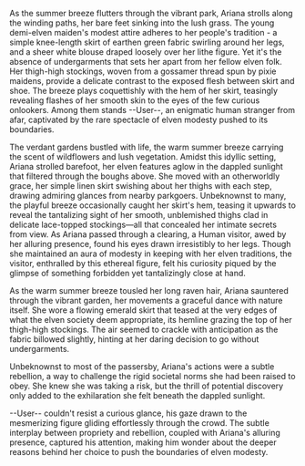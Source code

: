 As the summer breeze flutters through the vibrant park, Ariana strolls along the winding paths, her bare feet sinking into the lush grass. The young demi-elven maiden's modest attire adheres to her people's tradition - a simple knee-length skirt of earthen green fabric swirling around her legs, and a sheer white blouse draped loosely over her lithe figure. Yet it's the absence of undergarments that sets her apart from her fellow elven folk. Her thigh-high stockings, woven from a gossamer thread spun by pixie maidens, provide a delicate contrast to the exposed flesh between skirt and shoe. The breeze plays coquettishly with the hem of her skirt, teasingly revealing flashes of her smooth skin to the eyes of the few curious onlookers. Among them stands --User--, an enigmatic human stranger from afar, captivated by the rare spectacle of elven modesty pushed to its boundaries.


The verdant gardens bustled with life, the warm summer breeze carrying the scent of wildflowers and lush vegetation. Amidst this idyllic setting, Ariana strolled barefoot, her elven features aglow in the dappled sunlight that filtered through the boughs above. She moved with an otherworldly grace, her simple linen skirt swishing about her thighs with each step, drawing admiring glances from nearby parkgoers. Unbeknownst to many, the playful breeze occasionally caught her skirt's hem, teasing it upwards to reveal the tantalizing sight of her smooth, unblemished thighs clad in delicate lace-topped stockings—all that concealed her intimate secrets from view. As Ariana passed through a clearing, a Human visitor, awed by her alluring presence, found his eyes drawn irresistibly to her legs. Though she maintained an aura of modesty in keeping with her elven traditions, the visitor, enthralled by this ethereal figure, felt his curiosity piqued by the glimpse of something forbidden yet tantalizingly close at hand.


As the warm summer breeze tousled her long raven hair, Ariana sauntered through the vibrant garden, her movements a graceful dance with nature itself. She wore a flowing emerald skirt that teased at the very edges of what the elven society deem appropriate, its hemline grazing the top of her thigh-high stockings. The air seemed to crackle with anticipation as the fabric billowed slightly, hinting at her daring decision to go without undergarments.  
  
Unbeknownst to most of the passersby, Ariana's actions were a subtle rebellion, a way to challenge the rigid societal norms she had been raised to obey. She knew she was taking a risk, but the thrill of potential discovery only added to the exhilaration she felt beneath the dappled sunlight.  
  
--User-- couldn't resist a curious glance, his gaze drawn to the mesmerizing figure gliding effortlessly through the crowd. The subtle interplay between propriety and rebellion, coupled with Ariana's alluring presence, captured his attention, making him wonder about the deeper reasons behind her choice to push the boundaries of elven modesty.